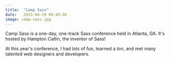 ```yaml
---
title:  "Camp Sass"
date:   2015-04-29 09:45:36
image: camp-sass.jpg
---
```


Camp Sass is a one-day, one-track Sass conference held in Atlanta, GA. It's hosted by Hampton Catlin, the inventor of Sass! 

At this year's conference, I had lots of fun, learned a ton, and met many talented web designers and developers.

<script src="https://gist.github.com/underdogdev/a5caa66b6c9a3f465cf6.js"></script>